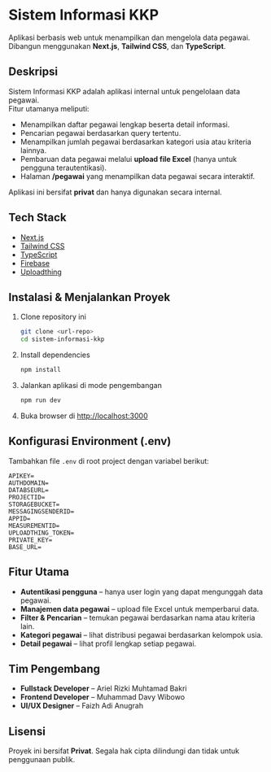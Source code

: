# Sistem Informasi KKP

Aplikasi berbasis web untuk menampilkan dan mengelola data pegawai. Dibangun menggunakan **Next.js**, **Tailwind CSS**, dan **TypeScript**.

## Deskripsi

Sistem Informasi KKP adalah aplikasi internal untuk pengelolaan data pegawai.  
Fitur utamanya meliputi:

- Menampilkan daftar pegawai lengkap beserta detail informasi.
- Pencarian pegawai berdasarkan query tertentu.
- Menampilkan jumlah pegawai berdasarkan kategori usia atau kriteria lainnya.
- Pembaruan data pegawai melalui **upload file Excel** (hanya untuk pengguna terautentikasi).
- Halaman **/pegawai** yang menampilkan data pegawai secara interaktif.

Aplikasi ini bersifat **privat** dan hanya digunakan secara internal.

## Tech Stack

- [Next.js](https://nextjs.org/)
- [Tailwind CSS](https://tailwindcss.com/)
- [TypeScript](https://www.typescriptlang.org/)
- [Firebase](https://firebase.google.com/)
- [Uploadthing](https://uploadthing.com/)

## Instalasi & Menjalankan Proyek

1. Clone repository ini
   ```bash
   git clone <url-repo>
   cd sistem-informasi-kkp
   ```
2. Install dependencies
   ```bash
   npm install
   ```
3. Jalankan aplikasi di mode pengembangan
   ```bash
   npm run dev
   ```
4. Buka browser di [http://localhost:3000](http://localhost:3000)

## Konfigurasi Environment (.env)
Tambahkan file `.env` di root project dengan variabel berikut:
```
APIKEY=
AUTHDOMAIN=
DATABSEURL=
PROJECTID=
STORAGEBUCKET=
MESSAGINGSENDERID=
APPID=
MEASUREMENTID=
UPLOADTHING_TOKEN=
PRIVATE_KEY=
BASE_URL=
```


## Fitur Utama

- **Autentikasi pengguna** – hanya user login yang dapat mengunggah data pegawai.
- **Manajemen data pegawai** – upload file Excel untuk memperbarui data.
- **Filter & Pencarian** – temukan pegawai berdasarkan nama atau kriteria lain.
- **Kategori pegawai** – lihat distribusi pegawai berdasarkan kelompok usia.
- **Detail pegawai** – lihat profil lengkap setiap pegawai.

## Tim Pengembang

- **Fullstack Developer** – Ariel Rizki Muhtamad Bakri
- **Frontend Developer** – Muhammad Davy Wibowo
- **UI/UX Designer** – Faizh Adi Anugrah

## Lisensi

Proyek ini bersifat **Privat**. Segala hak cipta dilindungi dan tidak untuk penggunaan publik.
